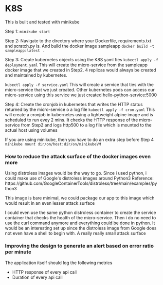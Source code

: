 # K8S

This is built and tested with minikube

Step 1:
`minikube start`

Step 2: 
Navigate to the directory where your Dockerfile, requirements.txt and scratch.py is. And build the docker image sampleapp
`docker build -t sampleapp:latest . `

Step 3:
Create kubernetes objects using the K8S yaml fies
`kubectl apply -f deployment.yaml`
This will create the micro-service from the sampleapp docker image that we created in Step2. 4 replicas would  always be created and maintained by kubernetes. 

`kubectl apply -f service.yaml`
This will create a service that ties with the micro-service that we just created. Other kubernetes pods can access our micro-service using this service we just created hello-python-service:5000

Step 4:
Create the cronjob in kubernetes that writes the HTTP status returned by the micro-service o a log file
`kubectl apply -f cron.yaml`
This will create a cronjob in kubernetes using a lightweight alpine image and is scheduled to run evey 2 mins. It checks the HTTP response of the micro-service from Step2 and logs http500 to a log file which is mounted to the actual host using volumes

If you are using minikube, then you have to do an extra step before Step 4
`minikube mount dir/on/host:dir/on/minikubeVM`



<H3>How to reduce the attack surface of the docker images even more </h3>
Using distroless images would be the way to go.
Since i used python, i could make use of Google's distroless images around Python3
Reference: https://github.com/GoogleContainerTools/distroless/tree/main/examples/python3
<p>This image is bare minimal, we could package our app to this image which would result in an even lesser attack surface

I could even use the same python distroless container to create the service container that checks the health of the micro-service. Then i do no need to use the curl command anymore and everything could be done in python.
It would be an interesting set up since the distroless image from Google does not even have a shell to begin with. A really really small attack surface

</p>

<H3>Improving the design to generate an alert based on error ratio per minute </h3>
<p>
 The application itself should log the following metrics
<ul>
  <li>HTTP response of every api call</li>
  <li>Duration of every api call</li>
  
</ul>
</p>
